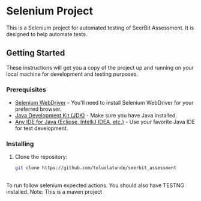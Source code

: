 # Selenium Project

This is a Selenium project for automated testing of SeerBit Assessment. It is designed to help automate tests.

## Getting Started

These instructions will get you a copy of the project up and running on your local machine for development and testing purposes.

### Prerequisites

- [Selenium WebDriver](https://www.selenium.dev/downloads/) - You'll need to install Selenium WebDriver for your preferred browser.
- [Java Development Kit (JDK)](https://www.oracle.com/java/technologies/javase-downloads.html) - Make sure you have Java installed.
- [Any IDE for Java (Eclipse, IntelliJ IDEA, etc.)](https://www.eclipse.org/downloads/) - Use your favorite Java IDE for test development.

### Installing

1. Clone the repository:

   ```sh
   git clone https://github.com/toluolatunde/seerbit_assessment
   
##
To run follow selenium expected actions.
You should also have TESTNG installed.
Note: This is a maven project